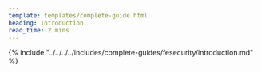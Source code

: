 ```yaml
---
template: templates/complete-guide.html
heading: Introduction
read_time: 2 mins
---
```



{% include "../../../../includes/complete-guides/fesecurity/introduction.md" %}